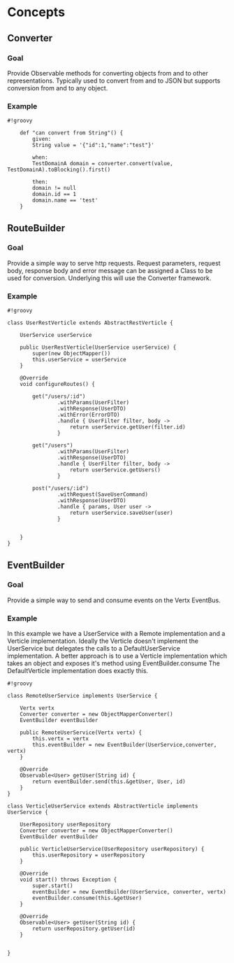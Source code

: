 # Concepts #

## Converter ##

### Goal ###
Provide Observable methods for converting objects from and to other representations. Typically used to convert from and to JSON but supports conversion from and to any object.

### Example ###

```
#!groovy

    def "can convert from String"() {
        given:
        String value = '{"id":1,"name":"test"}'

        when:
        TestDomainA domain = converter.convert(value, TestDomainA).toBlocking().first()

        then:
        domain != null
        domain.id == 1
        domain.name == 'test'
    }
```


## RouteBuilder ##

### Goal ###
Provide a simple way to serve http requests. Request parameters, request body, response body and error message can be assigned a Class to be used for conversion. Underlying this will use the Converter framework.

### Example ###


```
#!groovy

class UserRestVerticle extends AbstractRestVerticle {

    UserService userService

    public UserRestVerticle(UserService userService) {
        super(new ObjectMapper())
        this.userService = userService
    }

    @Override
    void configureRoutes() {

        get("/users/:id")
                .withParams(UserFilter)
                .withResponse(UserDTO)
                .withError(ErrorDTO)
                .handle { UserFilter filter, body ->
                    return userService.getUser(filter.id)
                }

        get("/users")
                .withParams(UserFilter)
                .withResponse(UserDTO)
                .handle { UserFilter filter, body ->
                    return userService.getUsers()
                }

        post("/users/:id")
                .withRequest(SaveUserCommand)
                .withResponse(UserDTO)
                .handle { params, User user ->
                    return userService.saveUser(user)
                }


    }
}
```

## EventBuilder ##

### Goal ###
Provide a simple way to send and consume events on the Vertx EventBus. 

### Example ###
In this example we have a UserService with a Remote implementation and a Verticle implementation. Ideally the Verticle doesn't implement the UserService but delegates the calls to a DefaultUserService implementation. A better approach is to use a Verticle implementation which takes an object and exposes it's method using EventBuilder.consume The DefaultVerticle implementation does exactly this.

```
#!groovy

class RemoteUserService implements UserService {

    Vertx vertx
    Converter converter = new ObjectMapperConverter()
    EventBuilder eventBuilder

    public RemoteUserService(Vertx vertx) {
        this.vertx = vertx
        this.eventBuilder = new EventBuilder(UserService,converter, vertx)
    }

    @Override
    Observable<User> getUser(String id) {
        return eventBuilder.send(this.&getUser, User, id)
    }
}

class VerticleUserService extends AbstractVerticle implements UserService {

    UserRepository userRepository
    Converter converter = new ObjectMapperConverter()
    EventBuilder eventBuilder

    public VerticleUserService(UserRepository userRepository) {
        this.userRepository = userRepository
    }

    @Override
    void start() throws Exception {
        super.start()
        eventBuilder = new EventBuilder(UserService, converter, vertx)
        eventBuilder.consume(this.&getUser)
    }

    @Override
    Observable<User> getUser(String id) {
        return userRepository.getUser(id)
    }


}




```